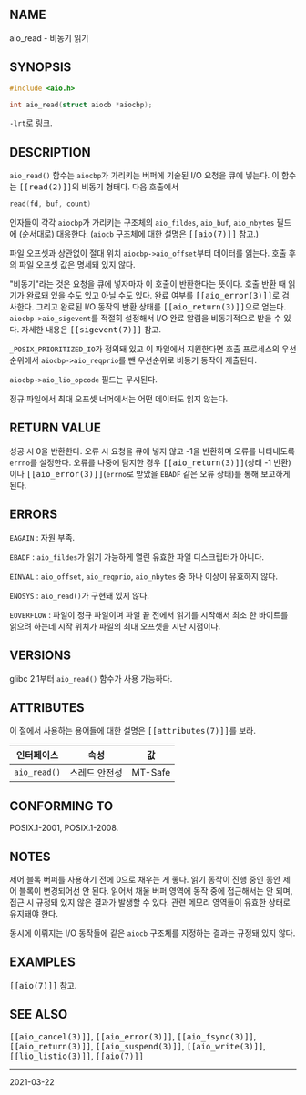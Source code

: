 ## NAME

aio_read - 비동기 읽기

## SYNOPSIS

```c
#include <aio.h>

int aio_read(struct aiocb *aiocbp);
```

`-lrt`로 링크.

## DESCRIPTION

`aio_read()` 함수는 `aiocbp`가 가리키는 버퍼에 기술된 I/O 요청을 큐에 넣는다. 이 함수는 <tt>[[read(2)]]</tt>의 비동기 형태다. 다음 호출에서

```c
read(fd, buf, count)
```

인자들이 각각 `aiocbp`가 가리키는 구조체의 `aio_fildes`, `aio_buf`, `aio_nbytes` 필드에 (순서대로) 대응한다. (`aiocb` 구조체에 대한 설명은 <tt>[[aio(7)]]</tt> 참고.)

파일 오프셋과 상관없이 절대 위치 `aiocbp->aio_offset`부터 데이터를 읽는다. 호출 후의 파일 오프셋 값은 명세돼 있지 않다.

"비동기"라는 것은 요청을 큐에 넣자마자 이 호출이 반환한다는 뜻이다. 호출 반환 때 읽기가 완료돼 있을 수도 있고 아닐 수도 있다. 완료 여부를 <tt>[[aio_error(3)]]</tt>로 검사한다. 그리고 완료된 I/O 동작의 반환 상태를 <tt>[[aio_return(3)]]</tt>으로 얻는다. `aiocbp->aio_sigevent`를 적절히 설정해서 I/O 완료 알림을 비동기적으로 받을 수 있다. 자세한 내용은 <tt>[[sigevent(7)]]</tt> 참고.

`_POSIX_PRIORITIZED_IO`가 정의돼 있고 이 파일에서 지원한다면 호출 프로세스의 우선순위에서 `aiocbp->aio_reqprio`를 뺀 우선순위로 비동기 동작이 제출된다.

`aiocbp->aio_lio_opcode` 필드는 무시된다.

정규 파일에서 최대 오프셋 너머에서는 어떤 데이터도 읽지 않는다.

## RETURN VALUE

성공 시 0을 반환한다. 오류 시 요청을 큐에 넣지 않고 -1을 반환하며 오류를 나타내도록 `errno`를 설정한다. 오류를 나중에 탐지한 경우 <tt>[[aio_return(3)]]</tt>(상태 -1 반환)이나 <tt>[[aio_error(3)]]</tt>(`errno`로 받았을 `EBADF` 같은 오류 상태)를 통해 보고하게 된다.

## ERRORS

`EAGAIN`
:   자원 부족.

`EBADF`
:   `aio_fildes`가 읽기 가능하게 열린 유효한 파일 디스크립터가 아니다.

`EINVAL`
:   `aio_offset`, `aio_reqprio`, `aio_nbytes` 중 하나 이상이 유효하지 않다.

`ENOSYS`
:   `aio_read()`가 구현돼 있지 않다.

`EOVERFLOW`
:   파일이 정규 파일이며 파일 끝 전에서 읽기를 시작해서 최소 한 바이트를 읽으려 하는데 시작 위치가 파일의 최대 오프셋을 지난 지점이다.

## VERSIONS

glibc 2.1부터 `aio_read()` 함수가 사용 가능하다.

## ATTRIBUTES

이 절에서 사용하는 용어들에 대한 설명은 <tt>[[attributes(7)]]</tt>를 보라.

| 인터페이스 | 속성 | 값 |
| --- | --- | --- |
| `aio_read()` | 스레드 안전성 | MT-Safe |

## CONFORMING TO

POSIX.1-2001, POSIX.1-2008.

## NOTES

제어 블록 버퍼를 사용하기 전에 0으로 채우는 게 좋다. 읽기 동작이 진행 중인 동안 제어 블록이 변경되어선 안 된다. 읽어서 채울 버퍼 영역에 동작 중에 접근해서는 안 되며, 접근 시 규정돼 있지 않은 결과가 발생할 수 있다. 관련 메모리 영역들이 유효한 상태로 유지돼야 한다.

동시에 이뤄지는 I/O 동작들에 같은 `aiocb` 구조체를 지정하는 결과는 규정돼 있지 않다.

## EXAMPLES

<tt>[[aio(7)]]</tt> 참고.

## SEE ALSO

<tt>[[aio_cancel(3)]]</tt>, <tt>[[aio_error(3)]]</tt>, <tt>[[aio_fsync(3)]]</tt>, <tt>[[aio_return(3)]]</tt>, <tt>[[aio_suspend(3)]]</tt>, <tt>[[aio_write(3)]]</tt>, <tt>[[lio_listio(3)]]</tt>, <tt>[[aio(7)]]</tt>

----

2021-03-22
